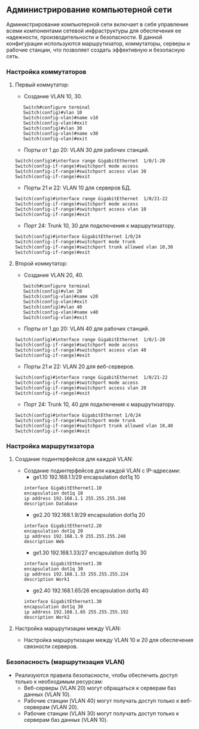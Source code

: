 ## Администрирование компьютерной сети

Администрирование компьютерной сети включает в себя управление всеми компонентами сетевой инфраструктуры для обеспечения ее надежности, производительности и безопасности. В данной конфигурации используются маршрутизатор, коммутаторы, серверы и рабочие станции, что позволяет создать эффективную и безопасную сеть.

### Настройка коммутаторов

1. Первый коммутатор:
   - Создание VLAN 10, 30.
   ```
      Switch#configure terminal
      Switch(config)#vlan 10
      Switch(config-vlan)#name v10
      Switch(config-vlan)#exit
      Switch(config)#vlan 30
      Switch(config-vlan)#name v30
      Switch(config-vlan)#exit
   ```
   - Порты от 1 до 20: VLAN 30 для рабочих станций.
   ```
   Switch(config)#interface range GigabitEthernet  1/0/1-20
   Switch(config-if-range)#switchport mode access
   Switch(config-if-range)#switchport access vlan 30
   Switch(config-if-range)#exit
   ```
   - Порты 21 и 22: VLAN 10 для серверов БД.
   ```
   Switch(config)#interface range GigabitEthernet  1/0/21-22
   Switch(config-if-range)#switchport mode access
   Switch(config-if-range)#switchport access vlan 10
   Switch(config-if-range)#exit
   ```
   - Порт 24: Trunk 10, 30 для подключения к маршрутизатору.
   ```
   Switch(config)#interface GigabitEthernet 1/0/24
   Switch(config-if-range)#switchport mode trunk
   Switch(config-if-range)#switchport trunk allowed vlan 10,30
   Switch(config-if-range)#exit
   ```

2. Второй коммутатор:
   - Создание VLAN 20, 40.
   ```
      Switch#configure terminal
      Switch(config)#vlan 20
      Switch(config-vlan)#name v20
      Switch(config-vlan)#exit
      Switch(config)#vlan 40
      Switch(config-vlan)#name v40
      Switch(config-vlan)#exit
   ```
   - Порты от 1 до 20: VLAN 40 для рабочих станций.
   ```
   Switch(config)#interface range GigabitEthernet  1/0/1-20
   Switch(config-if-range)#switchport mode access
   Switch(config-if-range)#switchport access vlan 40
   Switch(config-if-range)#exit
   ```
   - Порты 21 и 22: VLAN 20 для веб-серверов.
   ```
   Switch(config)#interface range GigabitEthernet  1/0/21-22
   Switch(config-if-range)#switchport mode access
   Switch(config-if-range)#switchport access vlan 20
   Switch(config-if-range)#exit
   ```
   - Порт 24: Trunk 10, 40 для подключения к маршрутизатору.
   ```
   Switch(config)#interface GigabitEthernet 1/0/24
   Switch(config-if-range)#switchport mode trunk
   Switch(config-if-range)#switchport trunk allowed vlan 10,40
   Switch(config-if-range)#exit
   ```

### Настройка маршрутизатора

1. Создание подинтерфейсов для каждой VLAN:
   - Создание подинтерфейсов для каждой VLAN с IP-адресами:
     - ge1.10 192.168.1.1/29 encapsulation dot1q 10
     ```
     interface GigabitEthernet1.10
     encapsulation dot1q 10
     ip address 192.168.1.1 255.255.255.248
     description Database
     ```
     - ge2.20 192.168.1.9/29 encapsulation dot1q 20
     ```
     interface GigabitEthernet2.20
     encapsulation dot1q 20
     ip address 192.168.1.9 255.255.255.248
     description Web
     ```
     - ge1.30 192.168.1.33/27 encapsulation dot1q 30
     ```
     interface GigabitEthernet1.30
     encapsulation dot1q 30
     ip address 192.168.1.33 255.255.255.224
     description Work1
     ```
     - ge2.40 192.168.1.65/26 encapsulation dot1q 40
     ```
     interface GigabitEthernet1.30
     encapsulation dot1q 30
     ip address 192.168.1.65 255.255.255.192
     description Work2
     ```

2. Настройка маршрутизации между VLAN:
   - Настройка маршрутизации между VLAN 10 и 20 для обеспечения связности серверов.

### Безопасность (маршрутизация VLAN)

- Реализуются правила безопасности, чтобы обеспечить доступ только к необходимым ресурсам:
  - Веб-серверы (VLAN 20) могут обращаться к серверам баз данных (VLAN 10).
  - Рабочие станции (VLAN 40) могут получать доступ только к веб-серверам (VLAN 20).
  - Рабочие станции (VLAN 30) могут получать доступ только к серверам баз данных (VLAN 10).

